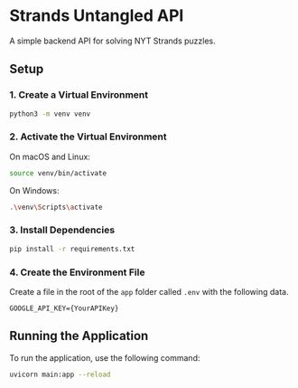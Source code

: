 # Strands Untangled API

A simple backend API for solving NYT Strands puzzles.

## Setup

### 1. Create a Virtual Environment

```sh
python3 -m venv venv
```

### 2. Activate the Virtual Environment
On macOS and Linux:
```sh
source venv/bin/activate
```

On Windows:
```sh
.\venv\Scripts\activate
```

### 3. Install Dependencies

```sh
pip install -r requirements.txt
```

### 4. Create the Environment File

Create a file in the root of the `app` folder called `.env` with the following data.

```
GOOGLE_API_KEY={YourAPIKey}
```

## Running the Application
To run the application, use the following command:

```sh
uvicorn main:app --reload
```
